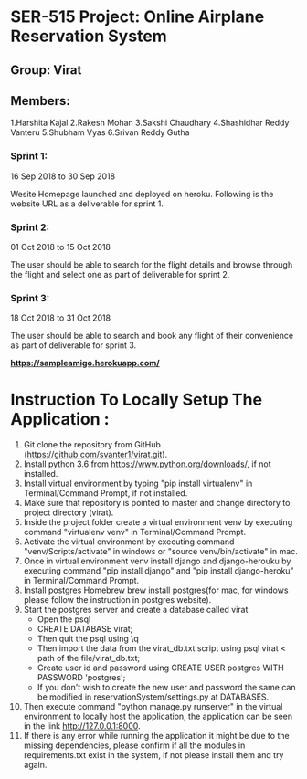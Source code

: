 # SER-515 Project: **Online Airplane Reservation System** 
## Group: Virat

## Members: 
1.Harshita Kajal
2.Rakesh Mohan
3.Sakshi Chaudhary
4.Shashidhar Reddy Vanteru
5.Shubham Vyas
6.Srivan Reddy Gutha

### Sprint 1: 
16 Sep 2018 to 30 Sep 2018

Wesite Homepage launched and deployed on heroku. Following is the website URL as a deliverable for sprint 1.

### Sprint 2:
01 Oct 2018 to 15 Oct 2018

The user should be able to search for the flight details and browse through the flight and select one as part of deliverable for sprint 2.


### Sprint 3:
18 Oct 2018 to 31 Oct 2018

The user should be able to search and book any flight of their convenience as part of deliverable for sprint 3.




**https://sampleamigo.herokuapp.com/**


 # Instruction To Locally Setup The Application :


1. Git clone the repository from GitHub (https://github.com/svanter1/virat.git).
2. Install python 3.6 from https://www.python.org/downloads/, if not installed.
3. Install virtual environment by typing "pip install virtualenv" in Terminal/Command Prompt, if not installed.
4. Make sure that repository is pointed to master and change directory to project directory (virat).
5. Inside the project folder create a virtual environment venv by executing command "virtualenv venv" in Terminal/Command Prompt.
6. Activate the virtual environment by executing command "venv/Scripts/activate" in windows or "source venv/bin/activate" in mac.
7. Once in virtual environment venv install django and django-herouku by executing command "pip install django" and "pip install django-heroku" in Terminal/Command Prompt.
8. Install postgres Homebrew brew install postgres(for mac, for windows please follow the instruction in postgres website).
9. Start the postgres server and create a database called virat
    - Open the psql
    - CREATE DATABASE virat;
    - Then quit the psql using \q
    - Then import the data from the virat_db.txt script using psql virat < path of the file/virat_db.txt;
    - Create user id and password using CREATE USER postgres WITH PASSWORD 'postgres';
    - If you don't wish to create the new user and password the same can be modified in reservationSystem/settings.py at DATABASES.
10. Then execute command "python manage.py runserver" in the virtual environment to locally host the application, the application can be seen in the link http://127.0.0.1:8000.
11. If there is any error while running the application it might be due to the missing dependencies, please confirm if all the modules in requirements.txt exist in the system, if not please install them and try again.
